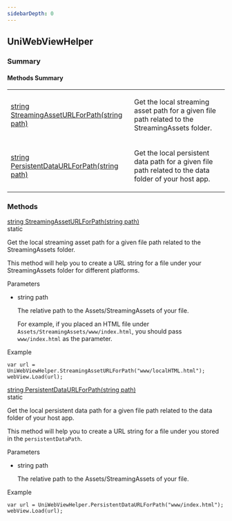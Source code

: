 ```yaml
---
sidebarDepth: 0
---
```


## UniWebViewHelper

### Summary

#### Methods Summary

<table>
<tr><td><div class='api-summary-heading'><a href='#streamingasseturlforpath'><span class='return-type'>string</span> StreamingAssetURLForPath(string path)</a></div></td><td><div class='simple-summary'>
<p>Get the local streaming asset path for a given file path related to the StreamingAssets folder.</p>
</div>
</td></tr><tr><td><div class='api-summary-heading'><a href='#persistentdataurlforpath'><span class='return-type'>string</span> PersistentDataURLForPath(string path)</a></div></td><td><div class='simple-summary'>
<p>Get the local persistent data path for a given file path related to the data folder of your host app.</p>
</div>
</td></tr></table>

### Methods

<div class='api-box method'>
  <div class="api-anchor" id='streamingasseturlforpath'></div><div class='api-heading' data-id='streamingasseturlforpath'><a href='#streamingasseturlforpath'><span class='return-type'>string</span> StreamingAssetURLForPath(string path)</a><div class='api-badge api-badge-blue'>static</div></div>
  <div class='api-body'>
    <div class='desc'>
      <div class='summary'>
<p>Get the local streaming asset path for a given file path related to the StreamingAssets folder.</p>
<p>This method will help you to create a URL string for a file under your StreamingAssets folder for different platforms.</p>
</div>
            <div class='parameters'>
<div class='section-title'>Parameters</div>
<div class='parameter-item-list'><ul>
  <li>
    <div class='parameter-item'><span class='parameter-item-type'>string</span> <span class='parameter-item-name'>path</span></div>
    <div class='parameter-item-desc'><p>The relative path to the Assets/StreamingAssets of your file. </p>
<p>For example, if you placed an HTML file under <code>Assets/StreamingAssets/www/index.html</code>, you should pass <code>www/index.html</code> as the parameter.</p>
</div>
  </li>
</ul></div>
</div>
            <div class='example'>
    <p class='example-title'>Example</p>
<div class="language-csharp extra-class">
<pre class="language-csharp"><code><span class="token keyword">var</span> url <span class="token operator">=</span> UniWebViewHelper<span class="token punctuation">.</span><span class="token function">StreamingAssetURLForPath</span><span class="token punctuation">(</span><span class="token string">"www/localHTML.html"</span><span class="token punctuation">)</span><span class="token punctuation">;</span>
webView<span class="token punctuation">.</span><span class="token function">Load</span><span class="token punctuation">(</span>url<span class="token punctuation">)</span><span class="token punctuation">;</span>
</code></pre>
</div>
</div>
    </div>
  </div>
</div>
<div class='api-box method'>
  <div class="api-anchor" id='persistentdataurlforpath'></div><div class='api-heading' data-id='persistentdataurlforpath'><a href='#persistentdataurlforpath'><span class='return-type'>string</span> PersistentDataURLForPath(string path)</a><div class='api-badge api-badge-blue'>static</div></div>
  <div class='api-body'>
    <div class='desc'>
      <div class='summary'>
<p>Get the local persistent data path for a given file path related to the data folder of your host app.</p>
<p>This method will help you to create a URL string for a file under you stored in the <code>persistentDataPath</code>.</p>
</div>
            <div class='parameters'>
<div class='section-title'>Parameters</div>
<div class='parameter-item-list'><ul>
  <li>
    <div class='parameter-item'><span class='parameter-item-type'>string</span> <span class='parameter-item-name'>path</span></div>
    <div class='parameter-item-desc'><p>The relative path to the Assets/StreamingAssets of your file.</p>
</div>
  </li>
</ul></div>
</div>
            <div class='example'>
    <p class='example-title'>Example</p>
<div class="language-csharp extra-class">
<pre class="language-csharp"><code><span class="token keyword">var</span> url <span class="token operator">=</span> UniWebViewHelper<span class="token punctuation">.</span><span class="token function">PersistentDataURLForPath</span><span class="token punctuation">(</span><span class="token string">"www/index.html"</span><span class="token punctuation">)</span><span class="token punctuation">;</span>
webView<span class="token punctuation">.</span><span class="token function">Load</span><span class="token punctuation">(</span>url<span class="token punctuation">)</span><span class="token punctuation">;</span>
</code></pre>
</div>
</div>
    </div>
  </div>
</div>

